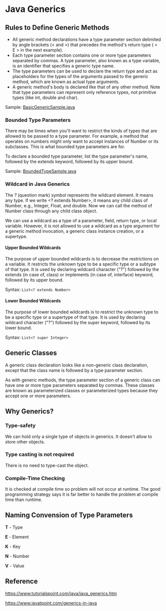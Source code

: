 # Java Generics
## Rules to Define Generic Methods
* All generic method declarations have a type parameter section delimited by angle brackets (< and >) that precedes the method's return type ( < E > in the next example).
* Each type parameter section contains one or more type parameters separated by commas. A type parameter, also known as a type variable, is an identifier that specifies a generic type name.
* The type parameters can be used to declare the return type and act as placeholders for the types of the arguments passed to the generic method, which are known as actual type arguments.
* A generic method's body is declared like that of any other method. Note that type parameters can represent only reference types, not primitive types (like int, double and char).

Sample: [BasicGenericSample.java](./BasicGenericSample.java)

### Bounded Type Parameters
There may be times when you'll want to restrict the kinds of types that are allowed to be passed to a type parameter. For example, a method that operates on numbers might only want to accept instances of Number or its subclasses. This is what bounded type parameters are for.

To declare a bounded type parameter, list the type parameter's name, followed by the extends keyword, followed by its upper bound.

Sample: [BoundedTypeSample.java](./BoundedTypeSample.java)

### Wildcard in Java Generics
The *?* (question mark) symbol represents the wildcard element. It means any type. If we write <? extends Number>, it means any child class of Number, e.g., Integer, Float, and double. Now we can call the method of Number class through any child class object.

We can use a wildcard as a type of a parameter, field, return type, or local variable. However, it is not allowed to use a wildcard as a type argument for a generic method invocation, a generic class instance creation, or a supertype.

#### Upper Bounded Wildcards
The purpose of upper bounded wildcards is to decrease the restrictions on a variable. It restricts the unknown type to be a specific type or a subtype of that type. It is used by declaring wildcard character ("?") followed by the extends (in case of, class) or implements (in case of, interface) keyword, followed by its upper bound.

Syntax: `List<? extends Number>`

#### Lower Bounded Wildcards
The purpose of lower bounded wildcards is to restrict the unknown type to be a specific type or a supertype of that type. It is used by declaring wildcard character ("?") followed by the super keyword, followed by its lower bound.

Syntax: `List<? super Integer>`

## Generic Classes
A generic class declaration looks like a non-generic class declaration, except that the class name is followed by a type parameter section.

As with generic methods, the type parameter section of a generic class can have one or more type parameters separated by commas. These classes are known as parameterized classes or parameterized types because they accept one or more parameters.

## Why Generics?
### Type-safety
We can hold only a single type of objects in generics. It doesn't allow to store other objects.

### Type casting is not required
There is no need to type-cast the object.

### Compile-Time Checking
It is checked at compile time so problem will not occur at runtime. The good programming strategy says it is far better to handle the problem at compile time than runtime.

## Naming Convension of Type Parameters
**T** - Type

**E** - Element

**K** - Key

**N** - Number

**V** - Value

## Reference
https://www.tutorialspoint.com/java/java_generics.htm

https://www.javatpoint.com/generics-in-java

